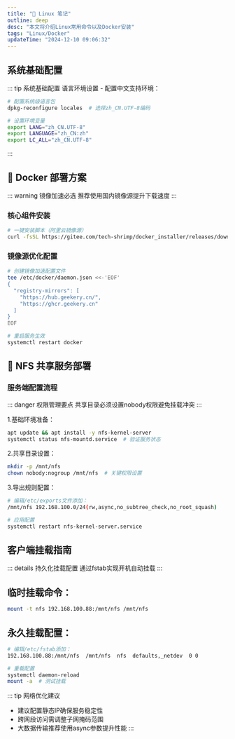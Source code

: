 ```yaml
---
title: "🐧 Linux 笔记"
outline: deep
desc: "本文将介绍Linux常用命令以及Docker安装"
tags: "Linux/Docker"
updateTime: "2024-12-10 09:06:32"
---
```


## 系统基础配置
::: tip 系统基础配置
语言环境设置 - 配置中文支持环境：
```bash
# 配置系统级语言包
dpkg-reconfigure locales  # 选择zh_CN.UTF-8编码

# 设置环境变量
export LANG="zh_CN.UTF-8"
export LANGUAGE="zh_CN:zh"
export LC_ALL="zh_CN.UTF-8"
```

:::

## 🐳 Docker 部署方案
::: warning 镜像加速必选
推荐使用国内镜像源提升下载速度
:::

### 核心组件安装
```bash
# 一键安装脚本（阿里云镜像源）
curl -fsSL https://gitee.com/tech-shrimp/docker_installer/releases/download/latest/linux.sh | bash -s docker --mirror Aliyun
```

### 镜像源优化配置
```bash
# 创建镜像加速配置文件
tee /etc/docker/daemon.json <<-'EOF'
{
  "registry-mirrors": [
    "https://hub.geekery.cn/",
    "https://ghcr.geekery.cn"
  ]
}
EOF

# 重启服务生效
systemctl restart docker
```
## 📁 NFS 共享服务部署
### 服务端配置流程
::: danger 权限管理要点
共享目录必须设置nobody权限避免挂载冲突
:::

1.基础环境准备：
```bash
apt update && apt install -y nfs-kernel-server
systemctl status nfs-mountd.service  # 验证服务状态
```
2.共享目录设置：
```bash
mkdir -p /mnt/nfs
chown nobody:nogroup /mnt/nfs  # 关键权限设置
```
3.导出规则配置：
```bash
# 编辑/etc/exports文件添加：
/mnt/nfs 192.168.100.0/24(rw,async,no_subtree_check,no_root_squash)

# 应用配置
systemctl restart nfs-kernel-server.service
```

## 客户端挂载指南
::: details 持久化挂载配置
通过fstab实现开机自动挂载
:::

## 临时挂载命令：
```bash
mount -t nfs 192.168.100.88:/mnt/nfs /mnt/nfs
```
## 永久挂载配置：
```bash
# 编辑/etc/fstab添加：
192.168.100.88:/mnt/nfs  /mnt/nfs  nfs  defaults,_netdev  0 0

# 重载配置
systemctl daemon-reload
mount -a  # 测试挂载
```
::: tip 网络优化建议
- 建议配置静态IP确保服务稳定性
- 跨网段访问需调整子网掩码范围
- 大数据传输推荐使用async参数提升性能
:::